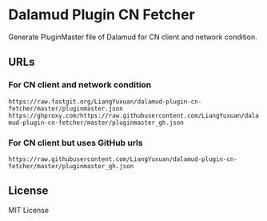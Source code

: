 # Dalamud Plugin CN Fetcher

Generate PluginMaster file of Dalamud for CN client and network condition.

## URLs

### For CN client and network condition

`https://raw.fastgit.org/LiangYuxuan/dalamud-plugin-cn-fetcher/master/pluginmaster.json`
`https://ghproxy.com/https://raw.githubusercontent.com/LiangYuxuan/dalamud-plugin-cn-fetcher/master/pluginmaster_gh.json`

### For CN client but uses GitHub urls

`https://raw.githubusercontent.com/LiangYuxuan/dalamud-plugin-cn-fetcher/master/pluginmaster_gh.json`

## License

MIT License
